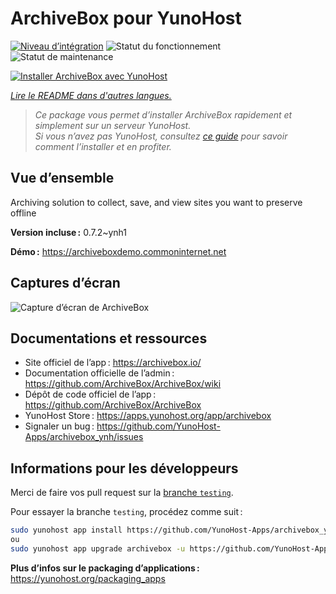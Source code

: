 <!--
Nota bene : ce README est automatiquement généré par <https://github.com/YunoHost/apps/tree/master/tools/readme_generator>
Il NE doit PAS être modifié à la main.
-->

# ArchiveBox pour YunoHost

[![Niveau d’intégration](https://dash.yunohost.org/integration/archivebox.svg)](https://dash.yunohost.org/appci/app/archivebox) ![Statut du fonctionnement](https://ci-apps.yunohost.org/ci/badges/archivebox.status.svg) ![Statut de maintenance](https://ci-apps.yunohost.org/ci/badges/archivebox.maintain.svg)

[![Installer ArchiveBox avec YunoHost](https://install-app.yunohost.org/install-with-yunohost.svg)](https://install-app.yunohost.org/?app=archivebox)

*[Lire le README dans d'autres langues.](./ALL_README.md)*

> *Ce package vous permet d’installer ArchiveBox rapidement et simplement sur un serveur YunoHost.*  
> *Si vous n’avez pas YunoHost, consultez [ce guide](https://yunohost.org/install) pour savoir comment l’installer et en profiter.*

## Vue d’ensemble

Archiving solution to collect, save, and view sites you want to preserve offline


**Version incluse :** 0.7.2~ynh1

**Démo :** <https://archiveboxdemo.commoninternet.net>

## Captures d’écran

![Capture d’écran de ArchiveBox](./doc/screenshots/screenshot_archivebox1.png)

## Documentations et ressources

- Site officiel de l’app : <https://archivebox.io/>
- Documentation officielle de l’admin : <https://github.com/ArchiveBox/ArchiveBox/wiki>
- Dépôt de code officiel de l’app : <https://github.com/ArchiveBox/ArchiveBox>
- YunoHost Store : <https://apps.yunohost.org/app/archivebox>
- Signaler un bug : <https://github.com/YunoHost-Apps/archivebox_ynh/issues>

## Informations pour les développeurs

Merci de faire vos pull request sur la [branche `testing`](https://github.com/YunoHost-Apps/archivebox_ynh/tree/testing).

Pour essayer la branche `testing`, procédez comme suit :

```bash
sudo yunohost app install https://github.com/YunoHost-Apps/archivebox_ynh/tree/testing --debug
ou
sudo yunohost app upgrade archivebox -u https://github.com/YunoHost-Apps/archivebox_ynh/tree/testing --debug
```

**Plus d’infos sur le packaging d’applications :** <https://yunohost.org/packaging_apps>
